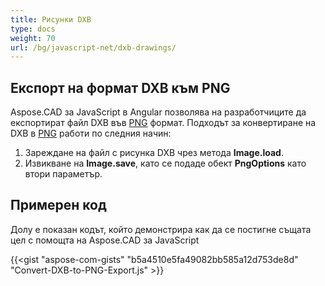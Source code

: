 ```yaml
---
title: Рисунки DXB
type: docs
weight: 70
url: /bg/javascript-net/dxb-drawings/
---
```


## **Експорт на формат DXB към PNG**

Aspose.CAD за JavaScript в Angular позволява на разработчиците да експортират файл DXB във [PNG](https://docs.fileformat.com/image/png/) формат.
Подходът за конвертиране на DXB в [PNG](https://docs.fileformat.com/image/png/) работи по следния начин:

1. Зареждане на файл с рисунка DXB чрез метода **Image.load**.
1. Извикване на **Image.save**, като се подаде обект **PngOptions** като втори параметър.

## Примерен код

Долу е показан кодът, който демонстрира как да се постигне същата цел с помощта на Aspose.CAD за JavaScript

{{<gist "aspose-com-gists" "b5a4510e5fa49082bb585a12d753de8d" "Convert-DXB-to-PNG-Export.js" >}}
